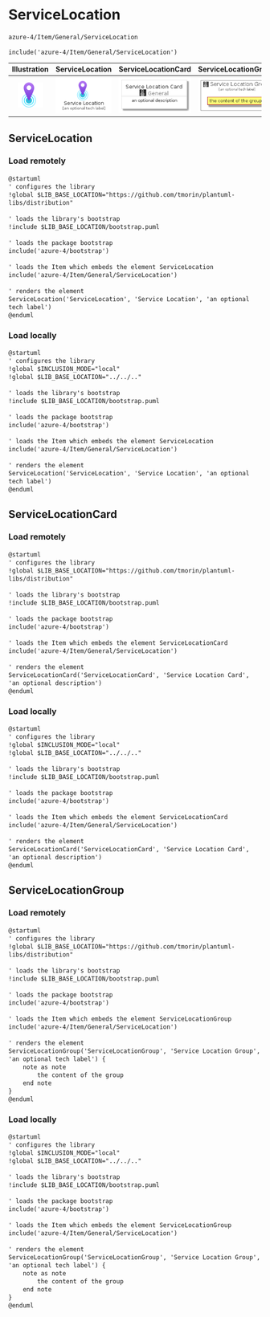 # ServiceLocation


```text
azure-4/Item/General/ServiceLocation
```

```text
include('azure-4/Item/General/ServiceLocation')
```



| Illustration | ServiceLocation | ServiceLocationCard | ServiceLocationGroup |
| :---: | :---: | :---: | :---: |
| ![illustration for Illustration](../../../azure-4/Item/General/ServiceLocation.png) | ![illustration for ServiceLocation](../../../azure-4/Item/General/ServiceLocation.Local.png) | ![illustration for ServiceLocationCard](../../../azure-4/Item/General/ServiceLocationCard.Local.png) | ![illustration for ServiceLocationGroup](../../../azure-4/Item/General/ServiceLocationGroup.Local.png) |




## ServiceLocation

### Load remotely
```plantuml
@startuml
' configures the library
!global $LIB_BASE_LOCATION="https://github.com/tmorin/plantuml-libs/distribution"

' loads the library's bootstrap
!include $LIB_BASE_LOCATION/bootstrap.puml

' loads the package bootstrap
include('azure-4/bootstrap')

' loads the Item which embeds the element ServiceLocation
include('azure-4/Item/General/ServiceLocation')

' renders the element
ServiceLocation('ServiceLocation', 'Service Location', 'an optional tech label')
@enduml
```

### Load locally
```plantuml
@startuml
' configures the library
!global $INCLUSION_MODE="local"
!global $LIB_BASE_LOCATION="../../.."

' loads the library's bootstrap
!include $LIB_BASE_LOCATION/bootstrap.puml

' loads the package bootstrap
include('azure-4/bootstrap')

' loads the Item which embeds the element ServiceLocation
include('azure-4/Item/General/ServiceLocation')

' renders the element
ServiceLocation('ServiceLocation', 'Service Location', 'an optional tech label')
@enduml
```

## ServiceLocationCard

### Load remotely
```plantuml
@startuml
' configures the library
!global $LIB_BASE_LOCATION="https://github.com/tmorin/plantuml-libs/distribution"

' loads the library's bootstrap
!include $LIB_BASE_LOCATION/bootstrap.puml

' loads the package bootstrap
include('azure-4/bootstrap')

' loads the Item which embeds the element ServiceLocationCard
include('azure-4/Item/General/ServiceLocation')

' renders the element
ServiceLocationCard('ServiceLocationCard', 'Service Location Card', 'an optional description')
@enduml
```

### Load locally
```plantuml
@startuml
' configures the library
!global $INCLUSION_MODE="local"
!global $LIB_BASE_LOCATION="../../.."

' loads the library's bootstrap
!include $LIB_BASE_LOCATION/bootstrap.puml

' loads the package bootstrap
include('azure-4/bootstrap')

' loads the Item which embeds the element ServiceLocationCard
include('azure-4/Item/General/ServiceLocation')

' renders the element
ServiceLocationCard('ServiceLocationCard', 'Service Location Card', 'an optional description')
@enduml
```

## ServiceLocationGroup

### Load remotely
```plantuml
@startuml
' configures the library
!global $LIB_BASE_LOCATION="https://github.com/tmorin/plantuml-libs/distribution"

' loads the library's bootstrap
!include $LIB_BASE_LOCATION/bootstrap.puml

' loads the package bootstrap
include('azure-4/bootstrap')

' loads the Item which embeds the element ServiceLocationGroup
include('azure-4/Item/General/ServiceLocation')

' renders the element
ServiceLocationGroup('ServiceLocationGroup', 'Service Location Group', 'an optional tech label') {
    note as note
        the content of the group
    end note
}
@enduml
```

### Load locally
```plantuml
@startuml
' configures the library
!global $INCLUSION_MODE="local"
!global $LIB_BASE_LOCATION="../../.."

' loads the library's bootstrap
!include $LIB_BASE_LOCATION/bootstrap.puml

' loads the package bootstrap
include('azure-4/bootstrap')

' loads the Item which embeds the element ServiceLocationGroup
include('azure-4/Item/General/ServiceLocation')

' renders the element
ServiceLocationGroup('ServiceLocationGroup', 'Service Location Group', 'an optional tech label') {
    note as note
        the content of the group
    end note
}
@enduml
```

